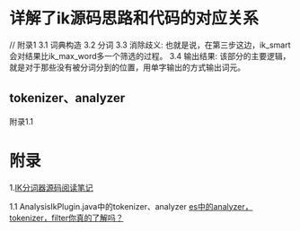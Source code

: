 
# 详解了ik源码思路和代码的对应关系
// 附录1
3.1 词典构造
3.2 分词
3.3 消除歧义: 也就是说，在第三步这边，ik_smart会对结果比ik_max_word多一个筛选的过程。
3.4 输出结果: 该部分的主要逻辑，就是对于那些没有被分词分到的位置，用单字输出的方式输出词元。

## tokenizer、analyzer
附录1.1

# 附录
1.[IK分词器源码阅读笔记](https://www.aramigo.ltd/index.php/archives/88/)

1.1 AnalysisIkPlugin.java中的tokenizer、analyzer [es中的analyzer，tokenizer，filter你真的了解吗？](https://cloud.tencent.com/developer/article/1851823?from=article.detail.1706529)